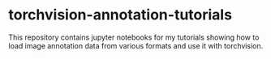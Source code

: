 # torchvision-annotation-tutorials
This repository contains jupyter notebooks for my tutorials showing how to load image annotation data from various formats and use it with torchvision.
